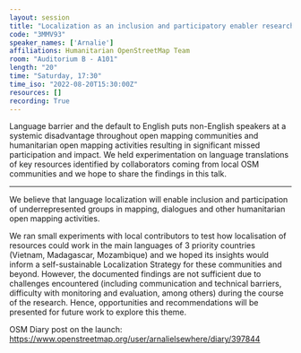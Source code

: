 ```yaml
---
layout: session
title: "Localization as an inclusion and participatory enabler research"
code: "3MMV93"
speaker_names: ['Arnalie']
affiliations: Humanitarian OpenStreetMap Team
room: "Auditorium B - A101"
length: "20"
time: "Saturday, 17:30"
time_iso: "2022-08-20T15:30:00Z"
resources: []
recording: True
---
```


Language barrier and the default to English puts non-English speakers at a systemic disadvantage throughout open mapping communities and humanitarian open mapping activities resulting in significant missed participation and impact. We held experimentation on language translations of key resources identified by collaborators coming from local OSM communities and we hope to share the findings in this talk.

<hr>

We believe that language localization will enable inclusion and participation of underrepresented groups in mapping, dialogues and other humanitarian open mapping activities. 

We ran small experiments with local contributors to test how localisation of resources could work in the main languages of 3 priority countries (Vietnam, Madagascar, Mozambique) and we hoped its insights would inform a self-sustainable Localization Strategy for these communities and beyond. However, the documented findings are not sufficient due to challenges encountered (including communication and technical barriers, difficulty with monitoring and evaluation, among others) during the course of the research. Hence, opportunities and recommendations will be presented for future work to explore this theme.

OSM Diary post on the launch: https://www.openstreetmap.org/user/arnalielsewhere/diary/397844

